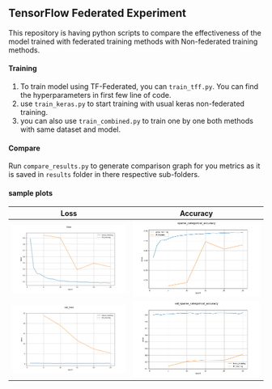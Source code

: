 ## TensorFlow Federated Experiment

This repository is having python scripts to compare the effectiveness of the model trained with federated training methods with Non-federated training methods.

#### Training

1. To train model using TF-Federated, you can `train_tff.py`. You can find the hyperparameters in first few line of code.
2. use `train_keras.py` to start training with usual keras non-federated training.
3. you can also use `train_combined.py` to train one by one both methods with same dataset and model.

#### Compare

Run `compare_results.py` to generate comparison graph for you metrics as it is saved in `results` folder in there respective sub-folders.

#### sample plots

Loss                       |  Accuracy
:-------------------------:|:-------------------------:
![loss](https://github.com/CS-savvy/experiment_with_tf_federated/blob/master/results/mnist/compare/loss.png?raw=true) | ![loss](https://github.com/CS-savvy/experiment_with_tf_federated/blob/master/results/mnist/compare/sparse_categorical_accuracy.png?raw=true)
![loss](https://github.com/CS-savvy/experiment_with_tf_federated/blob/master/results/mnist/compare/val_loss.png?raw=true) |  ![loss](https://github.com/CS-savvy/experiment_with_tf_federated/blob/master/results/mnist/compare/val_sparse_categorical_accuracy.png?raw=true)
